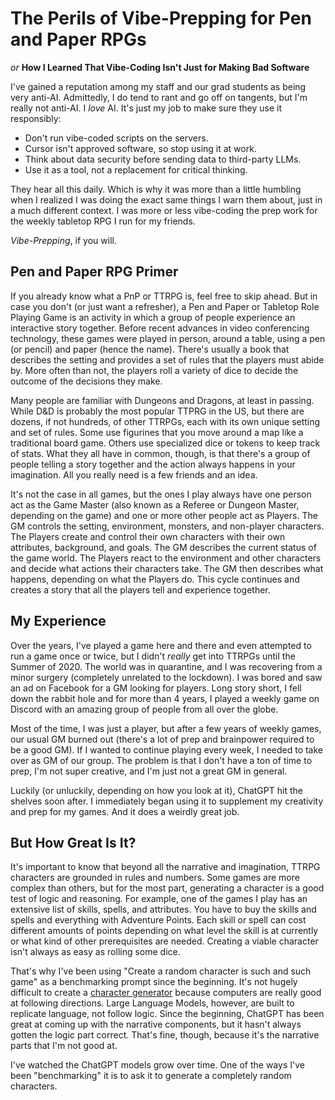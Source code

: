 # The Perils of Vibe-Prepping for Pen and Paper RPGs
_or_
**How I Learned That Vibe-Coding Isn't Just for Making Bad Software**

I've gained a reputation among my staff and our grad students as being very anti-AI.  Admittedly, I do tend to rant and go off on tangents, but I'm really not anti-AI.  I _love_ AI.  It's just my job to make sure they use it responsibly:
- Don't run vibe-coded scripts on the servers.
- Cursor isn't approved software, so stop using it at work.
- Think about data security before sending data to third-party LLMs.
- Use it as a tool, not a replacement for critical thinking.

They hear all this daily.  Which is why it was more than a little humbling when I realized I was doing the exact same things I warn them about, just in a much different context.  I was more or less vibe-coding the prep work for the weekly tabletop RPG I run for my friends.

_Vibe-Prepping_, if you will.

## Pen and Paper RPG Primer

If you already know what a PnP or TTRPG is, feel free to skip ahead.  But in case you don't (or just want a refresher), a Pen and Paper or Tabletop Role Playing Game is an activity in which a group of people experience an interactive story together.  Before recent advances in video conferencing technology, these games were played in person, around a table, using a pen (or pencil) and paper (hence the name).  There's usually a book that describes the setting and provides a set of rules that the players must abide by.  More often than not, the players roll a variety of dice to decide the outcome of the decisions they make.

Many people are familiar with Dungeons and Dragons, at least in passing.  While D&D is probably the most popular TTPRG in the US, but there are dozens, if not hundreds, of other TTRPGs, each with its own unique setting and set of rules.  Some use figurines that you move around a map like a traditional board game.  Others use specialized dice or tokens to keep track of stats.  What they all have in common, though, is that there's a group of people telling a story together and the action always happens in your imagination.  All you really need is a few friends and an idea.

It's not the case in all games, but the ones I play always have one person act as the Game Master (also known as a Referee or Dungeon Master, depending on the game) and one or more other people act as Players.  The GM controls the setting, environment, monsters, and non-player characters.  The Players create and control their own characters with their own attributes, background, and goals.  The GM describes the current status of the game world.  The Players react to the environment and other characters and decide what actions their characters take.  The GM then describes what happens, depending on what the Players do.  This cycle continues and creates a story that all the players tell and experience together.

## My Experience

Over the years, I've played a game here and there and even attempted to run a game once or twice, but I didn't _really_ get into TTRPGs until the Summer of 2020.  The world was in quarantine, and I was recovering from a minor surgery (completely unrelated to the lockdown).  I was bored and saw an ad on Facebook for a GM looking for players.  Long story short, I fell down the rabbit hole and for more than 4 years, I played a weekly game on Discord with an amazing group of people from all over the globe.

Most of the time, I was just a player, but after a few years of weekly games, our usual GM burned out (there's a lot of prep and brainpower required to be a good GM).  If I wanted to continue playing every week, I needed to take over as GM of our group.  The problem is that I don't have a ton of time to prep, I'm not super creative, and I'm just not a great GM in general.

Luckily (or unluckily, depending on how you look at it), ChatGPT hit the shelves soon after.  I immediately began using it to supplement my creativity and prep for my games.  And it does a weirdly great job.

## But How Great Is It?

It's important to know that beyond all the narrative and imagination, TTRPG characters are grounded in rules and numbers.  Some games are more complex than others, but for the most part, generating a character is a good test of logic and reasoning.  For example, one of the games I play has an extensive list of skills, spells, and attributes.  You have to buy the skills and spells and everything with Adventure Points.  Each skill or spell can cost different amounts of points depending on what level the skill is at currently or what kind of other prerequisites are needed.  Creating a viable character isn't always as easy as rolling some dice.

That's why I've been using "Create a random character is such and such game" as a benchmarking prompt since the beginning.  It's not hugely difficult to create a [character generator](https://github.com/benserrette/cyberpunk_red_chargen_v2) because computers are really good at following directions.  Large Language Models, however, are built to replicate language, not follow logic.  Since the beginning, ChatGPT has been great at coming up with the narrative components, but it hasn't always gotten the logic part correct.  That's fine, though, because it's the narrative parts that I'm not good at.




I've watched the ChatGPT models grow over time.  One of the ways I've been "benchmarking" it is to ask it to generate a completely random characters.  